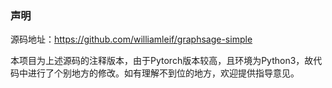 ### 声明
源码地址：https://github.com/williamleif/graphsage-simple

本项目为上述源码的注释版本，由于Pytorch版本较高，且环境为Python3，故代码中进行了个别地方的修改。如有理解不到位的地方，欢迎提供指导意见。
